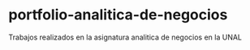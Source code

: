 # portfolio-analitica-de-negocios
Trabajos realizados en la asignatura analitica de negocios en la UNAL
